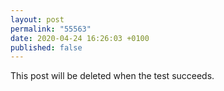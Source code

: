 ```yaml
---
layout: post
permalink: "55563"
date: 2020-04-24 16:26:03 +0100
published: false
---
```


This post will be deleted when the test succeeds.
